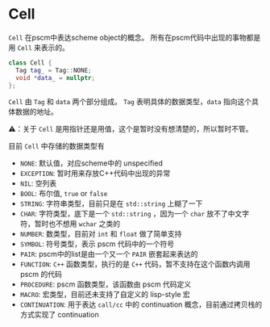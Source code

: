 # Cell

`Cell` 在pscm中表达scheme object的概念。
所有在pscm代码中出现的事物都是用 `Cell` 来表示的。

```cpp
class Cell {
  Tag tag_ = Tag::NONE;
  void *data_ = nullptr;
};
```

`Cell` 由 `Tag` 和 `data` 两个部分组成。
`Tag` 表明具体的数据类型，`data` 指向这个具体数据的地址。

⚠️：关于 `Cell` 是用指针还是用值，这个是暂时没有想清楚的，所以暂时不管。

目前 `Cell` 中存储的数据类型有

- `NONE`: 默认值，对应scheme中的 unspecified
- `EXCEPTION`: 暂时用来存放C++代码中出现的异常
- `NIL`: 空列表
- `BOOL`: 布尔值, `true` or `false`
- `STRING`: 字符串类型，目前只是在 `std::string` 上糊了一下
- `CHAR`: 字符类型，底下是一个 `std::string` ，因为一个 `char` 放不了中文字符，暂时也不想用 `wchar` 之类的
- `NUMBER`: 数类型，目前对 `int` 和 `float` 做了简单支持
- `SYMBOL`: 符号类型，表示 pscm 代码中的一个符号
- `PAIR`: pscm中的list是由一个又一个 `PAIR` 嵌套起来表达的
- `FUNCTION`: `C++` 函数类型，执行的是 `C++` 代码，暂不支持在这个函数内调用 pscm 的代码
- `PROCEDURE`: pscm 函数类型，该函数由 pscm 代码定义
- `MACRO`: 宏类型，目前还未支持了自定义的 lisp-style 宏
- `CONTINUATION`: 用于表达 `call/cc` 中的 continuation 概念，目前通过拷贝栈的方式实现了 continuation

